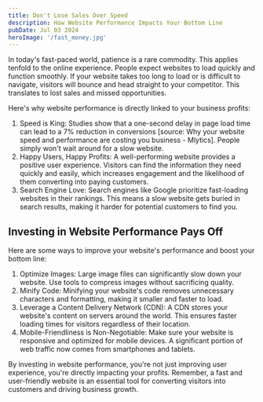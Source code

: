 ```yaml
---
title: Don't Lose Sales Over Speed
description: How Website Performance Impacts Your Bottom Line
pubDate: Jul 03 2024
heroImage: '/fast_money.jpg'
---
```


In today's fast-paced world, patience is a rare commodity. This applies tenfold to the online experience. People expect websites to load quickly and function smoothly. If your website takes too long to load or is difficult to navigate, visitors will bounce and head straight to your competitor. This translates to lost sales and missed opportunities.

Here's why website performance is directly linked to your business profits:

1. Speed is King: Studies show that a one-second delay in page load time can lead to a 7% reduction in conversions [source: Why your website speed and performance are costing you business - Mlytics].  People simply won't wait around for a slow website.
1. Happy Users, Happy Profits: A well-performing website provides a positive user experience. Visitors can find the information they need quickly and easily, which increases engagement and the likelihood of them converting into paying customers.
1. Search Engine Love:  Search engines like Google prioritize fast-loading websites in their rankings. This means a slow website gets buried in search results, making it harder for potential customers to find you.

## Investing in Website Performance Pays Off

Here are some ways to improve your website's performance and boost your bottom line:

1. Optimize Images: Large image files can significantly slow down your website. Use tools to compress images without sacrificing quality.
1. Minify Code:  Minifying your website's code removes unnecessary characters and formatting, making it smaller and faster to load.
1. Leverage a Content Delivery Network (CDN): A CDN stores your website's content on servers around the world. This ensures faster loading times for visitors regardless of their location.
1. Mobile-Friendliness is Non-Negotiable:  Make sure your website is responsive and optimized for mobile devices. A significant portion of web traffic now comes from smartphones and tablets.

By investing in website performance, you're not just improving user experience, you're directly impacting your profits. Remember, a fast and user-friendly website is an essential tool for converting visitors into customers and driving business growth.

